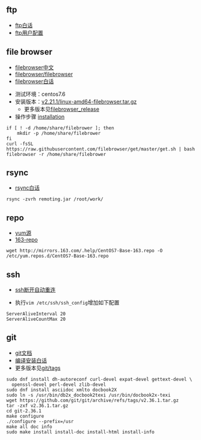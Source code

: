 ## ftp
* [ftp白话](https://help.aliyun.com/document_detail/60152.html)
* [ftp用户配置](https://blog.csdn.net/soslinken/article/details/79304076)


## file browser
* [filebrowser中文](https://www.filebrowser.cn/)
* [filebrowser/filebrowser](https://github.com/filebrowser/filebrowser)
* [filebrowser白话](https://www.zatp.com/post/install-file-browser-tool/)

- 测试环境：centos7.6
- 安装版本：[v2.21.1/linux-amd64-filebrowser.tar.gz](https://github.com/filebrowser/filebrowser/releases/download/v2.21.1/linux-amd64-filebrowser.tar.gz)
  - 更多版本见[filebrowser_release](https://github.com/filebrowser/filebrowser/releases)
- 操作步骤 [installation](https://filebrowser.org/installation)
```shell
if [ ! -d /home/share/filebrower ]; then
    mkdir -p /home/share/filebrower
fi
curl -fsSL https://raw.githubusercontent.com/filebrowser/get/master/get.sh | bash
filebrowser -r /home/share/filebrower
```

## rsync
* [rsync白话](http://www.bjpowernode.com/hot/888.html)
```shell
rsync -zvrh remoting.jar /root/work/
```

## repo
* [yum源](https://www.bilibili.com/read/cv16867337)
* [163-repo](http://mirrors.163.com/.help/)

```shell
wget http://mirrors.163.com/.help/CentOS7-Base-163.repo -O /etc/yum.repos.d/CentOS7-Base-163.repo
```

## ssh
* [ssh断开自动重连](https://www.jianshu.com/p/7ae538b38e45)
- 执行`vim /etc/ssh/ssh_config`增加如下配置
```shell
ServerAliveInterval 20
ServerAliveCountMax 20
```

## git
* [git文档](https://git-scm.com/book/zh/v2/%E8%B5%B7%E6%AD%A5-%E5%AE%89%E8%A3%85-Git)
* [编译安装白话](https://blog.csdn.net/u013934623/article/details/81518238)
* 更多版本见[git/tags](https://github.com/git/git/tags)

```shell
sudo dnf install dh-autoreconf curl-devel expat-devel gettext-devel \
  openssl-devel perl-devel zlib-devel
sudo dnf install asciidoc xmlto docbook2X
sudo ln -s /usr/bin/db2x_docbook2texi /usr/bin/docbook2x-texi
wget https://github.com/git/git/archive/refs/tags/v2.36.1.tar.gz
tar -zxf v2.36.1.tar.gz
cd git-2.36.1
make configure
./configure --prefix=/usr
make all doc info
sudo make install install-doc install-html install-info
```
